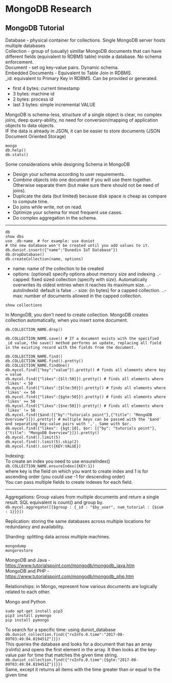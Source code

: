# MongoDB Research
## MongoDB Tutorial
Database - physical container for collections. Single MongoDB server hosts multiple databases  
Collection - group of (usually) simillar MongoDB documents that can have different fields (equivalent to RDBMS table) inside a database. No schema enforcement.  
Document - set og key-value pairs. Dynamic schema.  
Embedded Documents - Equivalent to Table Join in RDBMS.  
_id: equivalent to Primary Key in RDBMS. Can be provided or generated.
- first 4 bytes: current timestamp
- 3 bytes: machine id
- 2 bytes: process id
- last 3 bytes: simple incremental VALUE

MongoDB is schema-less, structure of a single object is clear, no complex joins, deep query-ability, no need for conversion/mapping of application objects to data objects.  
IF the data is already in JSON, it can be easier to store documents (JSON Document Oriented Storage)  

```
mongo
db.help()
db.stats()
```

Some considerations while designing Schema in MongoDB  
- Design your schema according to user requirements.
- Combine objects into one document if you will use them together. Otherwise separate them (but make sure there should not be need of joins).
- Duplicate the data (but limited) because disk space is cheap as compare to compute time.
- Do joins while write, not on read.
- Optimize your schema for most frequent use cases.
- Do complex aggregation in the schema.

----

```
db
show dbs
use _db-name_ # for example: use duniot
# the new database won't be created until you add values to it.
db.duniot.insert({"name":"Dunedin IoT Database"})
db.dropDatabase()
db.createCollection(name, options)
```
- name: name of the collection to be created
- options: (optional) specify options about memory size and indexing
..- capped: fixed sized collection (specify with _size_). Automatically overwrites its oldest entries when it reaches its maximum size.
..- autoIndexId: default is false
..- size: (in bytes) for a capped collection.
..- max: number of documents allowed in the capped collection.

`show collections`

In MongoDB, you don't need to create collection. MongoDB creates collection automatically, when you insert some document.  

```
db.COLLECTION_NAME.drop()

db.COLLECTION_NAME.save() # If a document exists with the specified _id value, the save() method performs an update, replacing all field in the existing record with the fields from the document.

db.COLLECTION_NAME.find()
db.COLLECTION_NAME.find().pretty()
db.COLLECTION_NAME.findOne()
db.mycol.find({"key":"value"}).pretty() # finds all elements where key = value
db.mycol.find({"likes":{$lt:50}}).pretty() # finds all elements where 'likes' < 50
db.mycol.find({"likes":{$lte:50}}).pretty() # finds all elements where 'likes' <= 50
db.mycol.find({"likes":{$gte:50}}).pretty() # finds all elements where 'likes' >= 50
db.mycol.find({"likes":{$ne:50}}).pretty() # finds all elements where 'likes' != 50
db.mycol.find({$and:[{"by":"tutorials point"},{"title": "MongoDB Overview"}]}).pretty() # multiple keys can be passed with the '$and' and separating key-value pairs with ','. Same with $or.
db.mycol.find({"likes": {$gt:10}, $or: [{"by": "tutorials point"},{"title": "MongoDB Overview"}]}).pretty()
db.mycol.find().limit(5)
db.mycol.find().limit(5).skip(2)
db.mycol.find().sort({KEY:VALUE})
```
Indexing:  
To create an index you need to use ensureIndex()  
`db.COLLECTION_NAME.ensureIndex({KEY:1})`  
where key is the field on which you want to create index and 1 is for ascending order (you could use -1 for descending order)  
You can pass multiple fields to create indexes for each field.  

----

Aggregations:
Group values from multiple documents and return a single result. SQL equivalent is count() and group by.  
`db.mycol.aggregate([{$group : {_id : "$by_user", num_tutorial : {$sum : 1}}}])`  

Replication: storing the same databases across multiple locations for redundancy and availability.  

Sharding: splitting data across multiple machines.  

```
mongodump
mongorestore
```
MongoDB and Java - https://www.tutorialspoint.com/mongodb/mongodb_java.htm  
MongoDB and PHP - https://www.tutorialspoint.com/mongodb/mongodb_php.htm  

Relationships:
in Mongo, represent how various documents are logically related to each other.  


Mongo and Python  
```
sudo apt-get install pip3
pip3 install pymongo
pip install pymongo
```

To search for a specific time: using duniot_database  
`db.duniot_collection.find({"rxInfo.0.time":"2017-08-09T03:49:04.819451Z"]}})`  
This queries the database and looks for a document that has an array (rxInfo) and opens the first element in the array. It then looks at the key-value pair for time that matches the given time string.  
`db.duniot_collection.find({"rxInfo.0.time":{$gte:"2017-08-09T03:49:04.819451Z"}]}})`  
Same, except it returns all items with the time greater than or equal to the given time